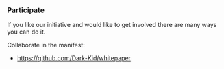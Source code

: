 ### Participate

If you like our initiative and would like to get involved there are many ways you can do it.

Collaborate in the manifest:
- https://github.com/Dark-Kid/whitepaper
